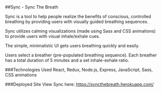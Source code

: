 ##Sync - Sync The Breath

Sync is a tool to help people realize the benefits of conscious, controlled breathing by providing users with visually guided breathing sequences.

Sync utilizes calming visualizations (made using Sass and CSS animations) to provide users with visual inhale/exhale cues.

The simple, minimalistic UI gets users breathing quickly and easily.

Users select a breather (pre-populated breathing sequence). Each breather has a total duration of 5 minutes and a set inhale-exhale ratio.

###Technologies Used
React, Redux, Node.js, Express, JavaScript, Sass, CSS animations

###Deployed Site
View Sync here: https://syncthebreath.herokuapp.com/
